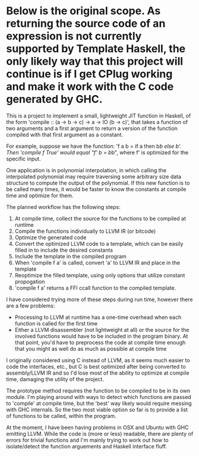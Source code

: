 # Below is the original scope. As returning the source code of an expression is not currently supported by Template Haskell, the only likely way that this project will continue is if I get CPlug working and make it work with the C code generated by GHC.

This is a project to implement a small, lightweight JIT function in Haskell, of the form 'compile :: (a -> b -> c) -> a -> IO (b -> c)', that takes a function of two arguments and a first argument to return a version of the function compiled with that first argument as a constant.

For example, suppose we have the function: 'f a b = if a then b*b else b'. Then 'compile f True' would equal "f' b = b*b", where f' is optimized for the specific input.

One application is in polynomial interpolation, in which calling the interpolated polynomial may require traversing some arbitrary size data structure to compute the output of the polynomial. If this new function is to be called many times, it would be faster to know the constants at compile time and optimize for them. 

The planned workflow has the following steps:

1. At compile time, collect the source for the functions to be compiled at runtime
2. Compile the functions individually to LLVM IR (or bitcode)
3. Optimize the generated code
4. Convert the optimized LLVM code to a template, which can be easily filled in to include the desired constants
5. Include the template in the compiled program
6. When 'compile f a' is called, convert 'a' to LLVM IR and place in the template
7. Reoptimize the filled template, using only options that utilize constant propogation
8. 'compile f a' returns a FFI ccall function to the compiled template.

I have considered trying more of these steps during run time, however there are a few problems:
* Processing to LLVM at runtime has a one-time overhead when each function is called for the first time
* Either a LLVM disassembler (not lightweight at all) or the source for the involved functions would have to be included in the program binary. At that point, you'd have to preprocess the code at compile time enough that you might as well do as much as possible at compile time

I originally considered using C instead of LLVM, as it seems much easier to code the interfaces, etc., but C is best optimized after being converted to assembly/LLVM IR and so I'd lose most of the ability to optimize at compile time, damaging the utility of the project.

The prototype method requires the function to be compiled to be in its own module. I'm playing around with ways to detect which functions are passed to 'compile' at compile time, but the 'best' way likely would require messing with GHC internals. So the two most viable option so far is to provide a list of functions to be called, within the program.

At the moment, I have been having problems in OSX and Ubuntu with GHC emitting LLVM. While the code is (more or less) readable, there are plenty of errors for trivial functions and I'm mainly trying to work out how to isolate/detect the function arguements and Haskell interface fluff.
